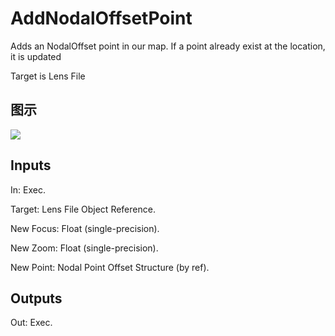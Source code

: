 # AddNodalOffsetPoint

Adds an NodalOffset point in our map. If a point already exist at the location, it is updated

Target is Lens File

## 图示

![]($-20221218-19404077.png)

## Inputs

In: Exec.

Target: Lens File Object Reference.

New Focus: Float (single-precision).

New Zoom: Float (single-precision).

New Point: Nodal Point Offset Structure (by ref).  

## Outputs

Out: Exec.

